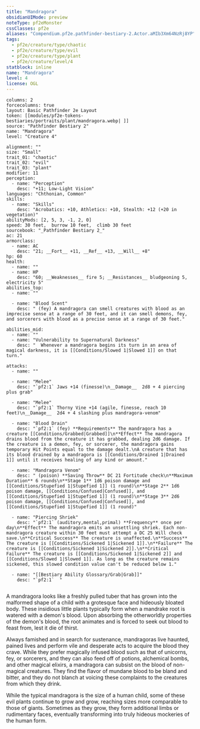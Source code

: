 ```yaml
---
title: "Mandragora"
obsidianUIMode: preview
noteType: pf2eMonster
cssClasses: pf2e
aliases: "Compendium.pf2e.pathfinder-bestiary-2.Actor.aMIb3Xm64NzRj8YP" 
tags:
  - pf2e/creature/type/chaotic
  - pf2e/creature/type/evil
  - pf2e/creature/type/plant
  - pf2e/creature/level/4
statblock: inline
name: "Mandragora"
level: 4
license: OGL
---
```


```statblock
columns: 2
forcecolumns: true
layout: Basic Pathfinder 2e Layout
token: [[modules/pf2e-tokens-bestiaries/portraits/plant/mandragora.webp| ]]
source: "Pathfinder Bestiary 2"
name: "Mandragora"
level: "Creature 4"

alignment: ""
size: "Small"
trait_01: "chaotic"
trait_02: "evil"
trait_03: "plant"
modifier: 11
perception:
  - name: "Perception"
    desc: "+11; Low-Light Vision"
languages: "Chthonian, Common"
skills:
  - name: "Skills"
    desc: "Acrobatics: +10, Athletics: +10, Stealth: +12 (+20 in vegetation)"
abilityMods: [2, 5, 3, -1, 2, 0]
speed: 30 feet,  burrow 10 feet,  climb 30 feet
sourcebook: "_Pathfinder Bestiary 2_"
ac: 21
armorclass:
  - name: AC
    desc: "21; __Fort__ +11, __Ref__ +13, __Will__ +8"
hp: 60
health:
  - name: ""
  - name: HP
    desc: "60; __Weaknesses__ fire 5; __Resistances__ bludgeoning 5, electricity 5"
abilities_top:
  - name: ""

  - name: "Blood Scent"
    desc: " (fey) A mandragora can smell creatures with blood as an imprecise sense at a range of 30 feet, and it can smell demons, fey, and sorcerers with blood as a precise sense at a range of 30 feet."

abilities_mid:
  - name: ""
  - name: "Vulnerability to Supernatural Darkness"
    desc: "  Whenever a mandragora begins its turn in an area of magical darkness, it is [[Conditions/Slowed 1|Slowed 1]] on that turn."

attacks:
  - name: ""

  - name: "Melee"
    desc: "`pf2:1` Jaws +14 (finesse)\n__Damage__  2d8 + 4 piercing plus grab"

  - name: "Melee"
    desc: "`pf2:1` Thorny Vine +14 (agile, finesse, reach 10 feet)\n__Damage__  2d4 + 4 slashing plus mandragora-venom"

  - name: "Blood Drain"
    desc: "`pf2:1` (fey) **Requirements** The mandragora has a creature [[Conditions/Grabbed|Grabbed]]\n**Effect** The mandragora drains blood from the creature it has grabbed, dealing 2d6 damage. If the creature is a demon, fey, or sorcerer, the mandragora gains temporary Hit Points equal to the damage dealt.\nA creature that has its blood drained by a mandragora is [[Conditions/Drained 1|Drained 1]] until it receives healing of any kind or amount."

  - name: "Mandragora Venom"
    desc: " (poison) **Saving Throw** DC 21 Fortitude check\n**Maximum Duration** 6 rounds\n**Stage 1** 1d6 poison damage and [[Conditions/Stupefied 1|Stupefied 1]] (1 round)\n**Stage 2** 1d6 poison damage, [[Conditions/Confused|Confused]], and [[Conditions/Stupefied 1|Stupefied 1]] (1 round)\n**Stage 3** 2d6 poison damage, [[Conditions/Confused|Confused]], and [[Conditions/Stupefied 1|Stupefied 1]] (1 round)"

  - name: "Piercing Shriek"
    desc: "`pf2:1` (auditory,mental,primal) **Frequency** once per day\n**Effect** The mandragora emits an unsettling shriek. Each non-mandragora creature within 30 feet must attempt a DC 25 Will check save.\n**Critical Success** The creature is unaffected.\n**Success** The creature is [[Conditions/Sickened 1|Sickened 1]].\n**Failure** The creature is [[Conditions/Sickened 1|Sickened 2]].\n**Critical Failure** The creature is [[Conditions/Sickened 1|Sickened 2]] and [[Conditions/Slowed 1|Slowed 1]]. As long as the creature remains sickened, this slowed condition value can't be reduced below 1."

  - name: "[[Bestiary Ability Glossary/Grab|Grab]]"
    desc: "`pf2:1`  "
 
```



A mandragora looks like a freshly pulled tuber that has grown into the malformed shape of a child with a grotesque face and hideously bloated body. These insidious little plants typically form when a mandrake root is watered with a demon's blood. Upon absorbing the otherworldly properties of the demon's blood, the root animates and is forced to seek out blood to feast from, lest it die of thirst.

Always famished and in search for sustenance, mandragoras live haunted, pained lives and perform vile and desperate acts to acquire the blood they crave. While they prefer magically infused blood such as that of unicorns, fey, or sorcerers, and they can also feed off of potions, alchemical bombs, and other magical elixirs, a mandragora can subsist on the blood of non-magical creatures. They find the flavor of mundane blood to be bland and bitter, and they do not blanch at voicing these complaints to the creatures from which they drink.

While the typical mandragora is the size of a human child, some of these evil plants continue to grow and grow, reaching sizes more comparable to those of giants. Sometimes as they grow, they form additional limbs or rudimentary faces, eventually transforming into truly hideous mockeries of the human form.
